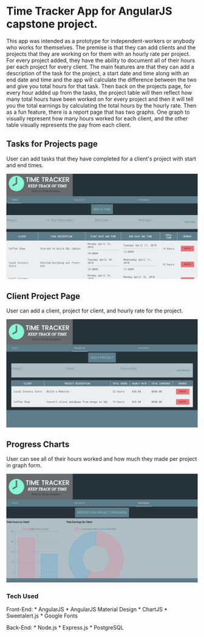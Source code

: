 # Time Tracker App for AngularJS capstone project.

This app was intended as a prototype for independent-workers or anybody who works
for themselves. The premise is that they can add clients and the projects that they are working on for them with an hourly rate per project. For every project added, they have the ability to document all of their hours per each project for every client. 
The main features are that they can add a description of the task for the project, a start date and time along with an end date and time and the app will calculate the difference between the two and give you total hours for that task.
Then back on the projects page, for every hour added up from the tasks, the project table will then reflect how many total hours have been worked on for every project and then it will tell you the total earnings by calculating the total hours by the hourly rate.
Then as a fun feature, there is a report page that has two graphs.
One graph to visually represent how many hours worked for each client, and the other table visually represents the pay from each client.

## Tasks for Projects page

User can add tasks that they have completed for a client's project with start and end times.

![Tasks](images/Task_Page.png)

## Client Project Page

User can add a client, project for client, and hourly rate for the project.

![Client](images/Client_Page.png)

## Progress Charts

User can see all of their hours worked and how much they made per project in graph form.

![Progress](images/Chart_Page.png)


### Tech Used
Front-End:
    * AngularJS
    * AngularJS Material Design
    * ChartJS
    * Sweetalert.js
    * Google Fonts

Back-End:
    * Node.js
    * Express.js
    * PostgreSQL
